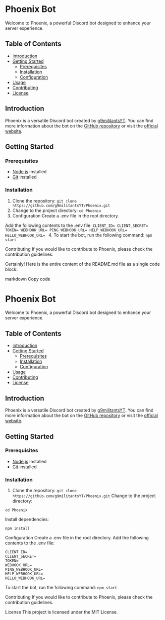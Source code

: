 # Phoenix Bot

Welcome to Phoenix, a powerful Discord bot designed to enhance your server experience.

## Table of Contents
- [Introduction](#introduction)
- [Getting Started](#getting-started)
  - [Prerequisites](#prerequisites)
  - [Installation](#installation)
  - [Configuration](#configuration)
- [Usage](#usage)
- [Contributing](#contributing)
- [License](#license)

## Introduction
Phoenix is a versatile Discord bot created by [g9militantsYT](https://github.com/g9militantsYT). You can find more information about the bot on the [GitHub repository](https://github.com/g9militantsYT/Phoenix/) or visit the [official website](https://g9aerospace.in/).

## Getting Started

### Prerequisites
- [Node.js](https://nodejs.org/) installed
- [Git](https://git-scm.com/) installed

### Installation
1. Clone the repository:
   ```git clone https://github.com/g9militantsYT/Phoenix.git```
2. Change to the project directory:
   ```cd Phoenix ```
3. Configuration
Create a .env file in the root directory.

Add the following contents to the .env file:
    ```CLIENT_ID=
    CLIENT_SECRET=
    TOKEN=
    WEBHOOK_URL=
    PING_WEBHOOK_URL=
    HELP_WEBHOOK_URL=
    HELLO_WEBHOOK_URL=
    ```
4. To start the bot, run the following command:
    ```npm start```

Contributing
If you would like to contribute to Phoenix, please check the contribution guidelines.

Certainly! Here is the entire content of the README.md file as a single code block:

markdown
Copy code
# Phoenix Bot

Welcome to Phoenix, a powerful Discord bot designed to enhance your server experience.

## Table of Contents
- [Introduction](#introduction)
- [Getting Started](#getting-started)
  - [Prerequisites](#prerequisites)
  - [Installation](#installation)
  - [Configuration](#configuration)
- [Usage](#usage)
- [Contributing](#contributing)
- [License](#license)

## Introduction
Phoenix is a versatile Discord bot created by [g9militantsYT](https://github.com/g9militantsYT). You can find more information about the bot on the [GitHub repository](https://github.com/g9militantsYT/Phoenix/) or visit the [official website](https://g9aerospace.in/).

## Getting Started

### Prerequisites
- [Node.js](https://nodejs.org/) installed
- [Git](https://git-scm.com/) installed

### Installation
1. Clone the repository:
   ```git clone https://github.com/g9militantsYT/Phoenix.git```
Change to the project directory:
```
cd Phoenix
```
Install dependencies:
```
npm install
```
Configuration
Create a .env file in the root directory.
Add the following contents to the .env file:
```
CLIENT_ID=
CLIENT_SECRET=
TOKEN=
WEBHOOK_URL=
PING_WEBHOOK_URL=
HELP_WEBHOOK_URL=
HELLO_WEBHOOK_URL=
```
To start the bot, run the following command:
```npm start```

Contributing
If you would like to contribute to Phoenix, please check the contribution guidelines.

License
This project is licensed under the MIT License.